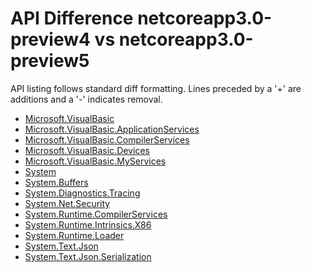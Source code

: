 # API Difference netcoreapp3.0-preview4 vs netcoreapp3.0-preview5

API listing follows standard diff formatting. Lines preceded by a '+' are
additions and a '-' indicates removal.

* [Microsoft.VisualBasic](3.0-preview5_Microsoft.VisualBasic.md)
* [Microsoft.VisualBasic.ApplicationServices](3.0-preview5_Microsoft.VisualBasic.ApplicationServices.md)
* [Microsoft.VisualBasic.CompilerServices](3.0-preview5_Microsoft.VisualBasic.CompilerServices.md)
* [Microsoft.VisualBasic.Devices](3.0-preview5_Microsoft.VisualBasic.Devices.md)
* [Microsoft.VisualBasic.MyServices](3.0-preview5_Microsoft.VisualBasic.MyServices.md)
* [System](3.0-preview5_System.md)
* [System.Buffers](3.0-preview5_System.Buffers.md)
* [System.Diagnostics.Tracing](3.0-preview5_System.Diagnostics.Tracing.md)
* [System.Net.Security](3.0-preview5_System.Net.Security.md)
* [System.Runtime.CompilerServices](3.0-preview5_System.Runtime.CompilerServices.md)
* [System.Runtime.Intrinsics.X86](3.0-preview5_System.Runtime.Intrinsics.X86.md)
* [System.Runtime.Loader](3.0-preview5_System.Runtime.Loader.md)
* [System.Text.Json](3.0-preview5_System.Text.Json.md)
* [System.Text.Json.Serialization](3.0-preview5_System.Text.Json.Serialization.md)

